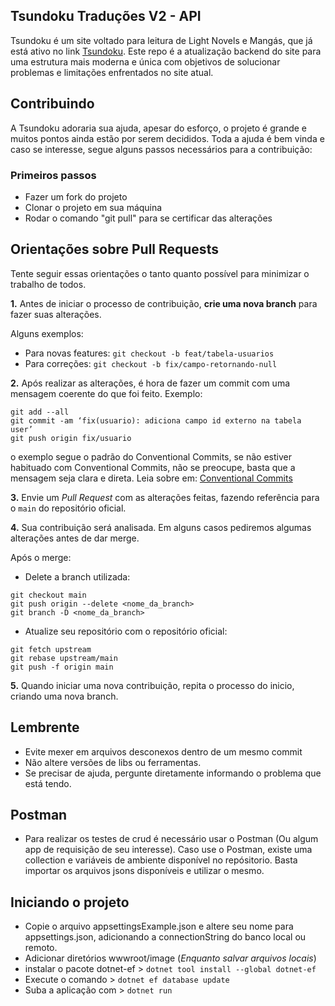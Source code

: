 ## Tsundoku Traduções V2 - API
Tsundoku é um site voltado para leitura de Light Novels e Mangás, que já está ativo no link [Tsundoku](https://tsundoku.com.br/).
Este repo é a atualização backend do site para uma estrutura mais moderna e única com objetivos de solucionar problemas e limitações enfrentados no site atual.

## Contribuindo

A Tsundoku adoraria sua ajuda, apesar do esforço, o projeto é grande e muitos pontos ainda estão por serem decididos. Toda a ajuda é bem vinda e caso se interesse, segue alguns passos necessários para a contribuição:

### Primeiros passos 

- Fazer um fork do projeto
- Clonar o projeto em sua máquina 
- Rodar o comando "git pull" para se certificar das alterações

## Orientações sobre Pull Requests

Tente seguir essas orientações o tanto quanto possível para minimizar o trabalho de todos.

**1.** Antes de iniciar o processo de contribuição,  **crie uma nova branch**  para fazer suas alterações.

Alguns exemplos:
-   Para novas features:  `git checkout -b feat/tabela-usuarios`
-   Para correções:  `git checkout -b fix/campo-retornando-null`

**2.**  Após realizar as alterações, é hora de fazer um commit com uma mensagem coerente do que foi feito. Exemplo:
```
git add --all
git commit -am ‘fix(usuario): adiciona campo id externo na tabela user’
git push origin fix/usuario
```
o exemplo segue o padrão do Conventional Commits, se não estiver habituado com Conventional Commits, não se preocupe, basta que a mensagem seja clara e direta.
 Leia sobre em: [Conventional Commits](https://www.conventionalcommits.org/pt-br/v1.0.0/)

**3.**  Envie um  _Pull Request_  com as alterações feitas, fazendo referência para o  `main`  do repositório oficial.

**4.**  Sua contribuição será analisada. Em alguns casos pediremos algumas alterações antes de dar merge.

Após o merge:
-   Delete a branch utilizada:
```
git checkout main
git push origin --delete <nome_da_branch>
git branch -D <nome_da_branch>
```
-   Atualize seu repositório com o repositório oficial:
```
git fetch upstream
git rebase upstream/main
git push -f origin main
```
**5.**  Quando iniciar uma nova contribuição, repita o processo do inicio, criando uma nova branch.


## Lembrente

- Evite mexer em arquivos desconexos dentro de um mesmo commit
- Não altere versões de libs ou ferramentas.
- Se precisar de ajuda, pergunte diretamente informando o problema que está tendo.

## Postman

- Para realizar os testes de crud é necessário usar o Postman (Ou algum app de requisição de seu interesse). Caso use o Postman, existe uma collection e variáveis de ambiente disponível no repósitorio.
Basta importar os arquivos jsons disponíveis e utilizar o mesmo.

## Iniciando o projeto

- Copie o arquivo appsettingsExample.json e altere seu nome para appsettings.json, adicionando a connectionString do banco local ou remoto.
- Adicionar diretórios wwwroot/image (_Enquanto salvar arquivos locais_)
- instalar o pacote dotnet-ef > ```dotnet tool install --global dotnet-ef```
- Execute o comando > ```dotnet ef database update``` 
- Suba a aplicação com > ```dotnet run```
